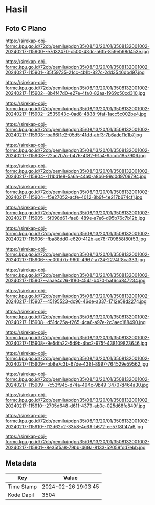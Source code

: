 # Hasil

## Foto C Plano

https://sirekap-obj-formc.kpu.go.id/72cb/pemilu/pdpr/35/08/13/20/01/3508132001002-20240217-115900--e7d32470-c500-43dc-a6fb-859eb98d453e.jpg

https://sirekap-obj-formc.kpu.go.id/72cb/pemilu/pdpr/35/08/13/20/01/3508132001002-20240217-115901--35f59735-21cc-4b1b-827c-2dd3546dbd97.jpg

https://sirekap-obj-formc.kpu.go.id/72cb/pemilu/pdpr/35/08/13/20/01/3508132001002-20240217-115902--8b4f47d0-e27e-4fa0-82aa-1969c50cd310.jpg

https://sirekap-obj-formc.kpu.go.id/72cb/pemilu/pdpr/35/08/13/20/01/3508132001002-20240217-115902--2535943c-0ad8-4838-9faf-1acc5c002be4.jpg

https://sirekap-obj-formc.kpu.go.id/72cb/pemilu/pdpr/35/08/13/20/01/3508132001002-20240217-115903--ba66f1e2-05d5-41dd-abf3-7b6adcf1c1b7.jpg

https://sirekap-obj-formc.kpu.go.id/72cb/pemilu/pdpr/35/08/13/20/01/3508132001002-20240217-115903--22ac7b7c-b476-4f82-91a4-9acdc1857906.jpg

https://sirekap-obj-formc.kpu.go.id/72cb/pemilu/pdpr/35/08/13/20/01/3508132001002-20240217-115904--111bd1e8-5a6a-44a0-a8b6-99d0d9709794.jpg

https://sirekap-obj-formc.kpu.go.id/72cb/pemilu/pdpr/35/08/13/20/01/3508132001002-20240217-115904--f5e27052-acfe-4012-8b9f-4e217b674cf1.jpg

https://sirekap-obj-formc.kpu.go.id/72cb/pemilu/pdpr/35/08/13/20/01/3508132001002-20240217-115905--5f098d61-fae8-489e-a7e6-d95b76c7b12b.jpg

https://sirekap-obj-formc.kpu.go.id/72cb/pemilu/pdpr/35/08/13/20/01/3508132001002-20240217-115906--fba88dd0-e620-412b-ae78-709858f80f53.jpg

https://sirekap-obj-formc.kpu.go.id/72cb/pemilu/pdpr/35/08/13/20/01/3508132001002-20240217-115906--ee00fd7b-960f-4967-a724-2274ff8ca333.jpg

https://sirekap-obj-formc.kpu.go.id/72cb/pemilu/pdpr/35/08/13/20/01/3508132001002-20240217-115907--aaae4c26-1f80-4541-b470-baf6ca847234.jpg

https://sirekap-obj-formc.kpu.go.id/72cb/pemilu/pdpr/35/08/13/20/01/3508132001002-20240217-115907--45195523-dc96-46de-a337-1712e58d2274.jpg

https://sirekap-obj-formc.kpu.go.id/72cb/pemilu/pdpr/35/08/13/20/01/3508132001002-20240217-115908--d51dc25a-f265-4ca6-a97e-2c3aec188490.jpg

https://sirekap-obj-formc.kpu.go.id/72cb/pemilu/pdpr/35/08/13/20/01/3508132001002-20240217-115908--9e5dfa22-5d9b-4bc2-975f-438109823646.jpg

https://sirekap-obj-formc.kpu.go.id/72cb/pemilu/pdpr/35/08/13/20/01/3508132001002-20240217-115909--bb8e7c3b-67de-438f-8997-764529e59562.jpg

https://sirekap-obj-formc.kpu.go.id/72cb/pemilu/pdpr/35/08/13/20/01/3508132001002-20240217-115909--7c53f945-d74a-494c-9b49-34707d464a30.jpg

https://sirekap-obj-formc.kpu.go.id/72cb/pemilu/pdpr/35/08/13/20/01/3508132001002-20240217-115910--2705d648-d611-4379-ab0c-025d68fe849f.jpg

https://sirekap-obj-formc.kpu.go.id/72cb/pemilu/pdpr/35/08/13/20/01/3508132001002-20240217-115910--f12d62c2-33b8-4c66-b672-ee57f8ff47a6.jpg

https://sirekap-obj-formc.kpu.go.id/72cb/pemilu/pdpr/35/08/13/20/01/3508132001002-20240217-115901--8e35f5a8-79bb-469a-8133-52059fdd7ebb.jpg


## Metadata

| Key        | Value               |
| ---------- | ------------------- |
| Time Stamp | 2024-02-26 19:03:45 |
| Kode Dapil | 3504                |



